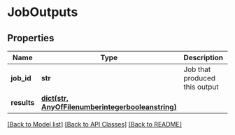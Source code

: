 # JobOutputs

## Properties
Name | Type | Description | Notes
------------ | ------------- | ------------- | -------------
**job_id** | **str** | Job that produced this output |
**results** | [**dict(str, AnyOfFilenumberintegerbooleanstring)**](AnyOfFilenumberintegerbooleanstring.md) |  |

[[Back to Model list]](../README.md#documentation-for-models) [[Back to API Classes]](../README.md#documentation-for-api-endpoints) [[Back to README]](../README.md)
